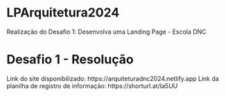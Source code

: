 # LPArquitetura2024
Realização do Desafio 1: Desenvolva uma Landing Page - Escola DNC
<h1> Desafio 1 - Resolução </h1>
Link do site disponibilizado: https://arquiteturadnc2024.netlify.app
Link da planilha de registro de informação: https://shorturl.at/Ia5UU
